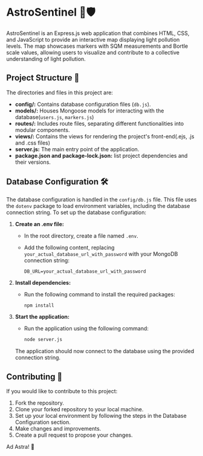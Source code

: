 # AstroSentinel 🌌🛡️

AstroSentinel is an Express.js web application that combines HTML, CSS, and JavaScript to provide an interactive map displaying light pollution levels. The map showcases markers with SQM measurements and Bortle scale values, allowing users to visualize and contribute to a collective understanding of light pollution.

## Project Structure 📁
The directories and files in this project are:  
- **config/:** Contains database configuration files (`db.js`).
- **models/:** Houses Mongoose models for interacting with the database(`users.js`, `markers.js`)
- **routes/:** Includes route files, separating different functionalities into modular components.
- **views/:** Contains the views for rendering the project's front-end(.ejs, .js and .css files) 
- **server.js:** The main entry point of the application.
- **package.json and package-lock.json:** list project dependencies and their versions.

## Database Configuration 🛠️

The database configuration is handled in the `config/db.js` file. This file uses the `dotenv` package to load environment variables, including the database connection string. To set up the database configuration:

1. **Create an .env file:**
   - In the root directory, create a file named `.env`.
   - Add the following content, replacing `your_actual_database_url_with_password` with your MongoDB connection string:

     ```plaintext
     DB_URL=your_actual_database_url_with_password
     ```

2. **Install dependencies:**
   - Run the following command to install the required packages:

     ```bash
     npm install
     ```

3. **Start the application:**
   - Run the application using the following command:

     ```bash
     node server.js
     ```

   The application should now connect to the database using the provided connection string.

## Contributing 🤝

If you would like to contribute to this project:

1. Fork the repository.
2. Clone your forked repository to your local machine.
3. Set up your local environment by following the steps in the Database Configuration section.
4. Make changes and improvements.
5. Create a pull request to propose your changes.

Ad Astra! 💫
